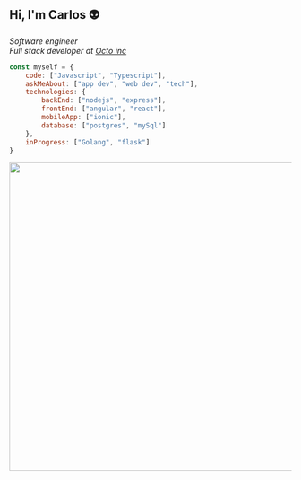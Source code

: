 ## Hi, I'm Carlos :alien:

<p>
 <em>
   Software engineer<br>
   Full stack developer at <a href="https://octo.is/">Octo inc</a><br>
  </em>
</p>

```javascript
const myself = {
    code: ["Javascript", "Typescript"],
    askMeAbout: ["app dev", "web dev", "tech"],
    technologies: {
        backEnd: ["nodejs", "express"],
        frontEnd: ["angular", "react"],
        mobileApp: ["ionic"],
        database: ["postgres", "mySql"]
    },
    inProgress: ["Golang", "flask"]
}
```
<p align="center">
 <img src="https://media.giphy.com/media/dyjrpqaUVqCELGuQVr/giphy.gif" width="550">
</p>

<!--
**carlosBrown97/carlosBrown97** is a ✨ _special_ ✨ repository because its `README.md` (this file) appears on your GitHub profile.

Here are some ideas to get you started:

- 🔭 I’m currently working on ...
- 🌱 I’m currently learning ...
- 👯 I’m looking to collaborate on ...
- 🤔 I’m looking for help with ...
- 💬 Ask me about ...
- 📫 How to reach me: ...
- 😄 Pronouns: ...
- ⚡ Fun fact: ...
-->

